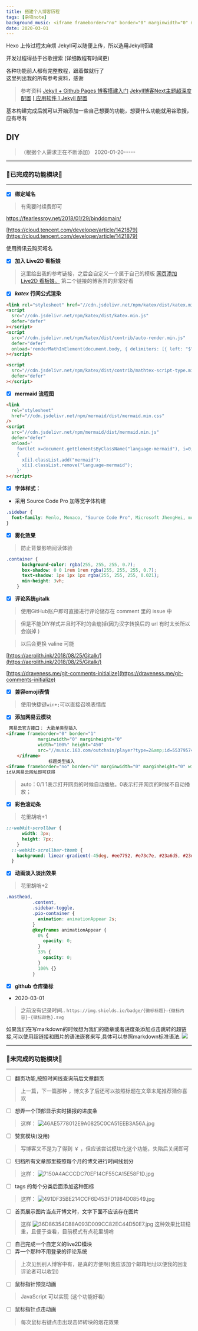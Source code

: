 ```yaml
---
title: 搭建个人博客历程
tags: [杂项note]
background_music: <iframe frameborder="no" border="0" marginwidth="0" marginheight="0" width=100% height=86 src="//music.163.com/outchain/player?type=2&id=1424523772&auto=1&height=66"></iframe> 
date: 2020-03-01
---
```


Hexo 上传过程太麻烦 Jekyll可以随便上传，所以选用Jekyll搭建

开发过程得益于谷歌搜索
(详细教程有时间更)

各种功能前人都有完整教程，跟着做就行了  
这里列出我的所有参考资料，感谢

>参考资料
[Jekyll + Github Pages 博客搭建入门](https://www.jianshu.com/p/9f198d5779e6)
[Jekyll博客Next主题超深度配置](https://blog.csdn.net/ds19991999/article/details/81516568)
[[ 应用软件 ] Jekyll 配置](https://www.jianshu.com/p/bb184f61c9ae)

基本构建完成后就可以开始添加一些自己想要的功能，想要什么功能就用谷歌搜，应有尽有

## DIY

>（根据个人需求正在不断添加） 2020-01-20-----
***
### 🥇**已完成的功能模块**🥇
***


- [x] **绑定域名**  
>有需要时续费即可

https://fearlessroy.net/2018/01/29/binddomain/

[https://cloud.tencent.com/developer/article/1421879](https://cloud.tencent.com/developer/article/1421879)

使用腾讯云购买域名


- [x] **加入 Live2D 看板娘**
>这里给出我的参考链接，之后会自定义一个属于自己的模板
>[网页添加 Live2D 看板娘。](https://www.fghrsh.net/post/123.html)
>[](https://imjad.cn/archives/lab/add-dynamic-poster-girl-with-live2d-to-your-blog-02/)
>第二个链接的博客弄的非常好看



- [x] **$katex$ 行间公式渲染**

```html
<link rel="stylesheet" href="//cdn.jsdelivr.net/npm/katex/dist/katex.min.css" />
<script
  src="//cdn.jsdelivr.net/npm/katex/dist/katex.min.js"
  defer="defer"
></script>
<script
  src="//cdn.jsdelivr.net/npm/katex/dist/contrib/auto-render.min.js"
  defer="defer"
  onload='renderMathInElement(document.body, { delimiters: [{ left: "$", right: "$", display: false }] })'
></script>
```
```html
<script
  src="//cdn.jsdelivr.net/npm/katex/dist/contrib/mathtex-script-type.min.js"
  defer="defer"
></script>
```

- [x] **mermaid 流程图**

```html
<link
  rel="stylesheet"
  href="//cdn.jsdelivr.net/npm/mermaid/dist/mermaid.min.css"
/>
<script
  src="//cdn.jsdelivr.net/npm/mermaid/dist/mermaid.min.js"
  defer="defer"
  onload='
    for(let x=document.getElementsByClassName("language-mermaid"), i=0;i<x.length;i++)
    {
      x[i].classList.add("mermaid");
      x[i].classList.remove("language-mermaid");
    }'
></script>
```



- [x] **字体样式：**
- 采用 Source Code Pro 加等宽字体构建
```css
.sidebar {
  font-family: Menlo, Monaco, "Source Code Pro", Microsoft JhengHei, monospace;
} 
```


- [x] **雾化效果**
>防止背景影响阅读体验
```css
.container {
      background-color: rgba(255, 255, 255, 0.7);
      box-shadow: 0 0 1rem 1rem rgba(255, 255, 255, 0.7);
      text-shadow: 1px 1px 1px rgba(255, 255, 255, 0.021);
      min-height: 3vh;
    }
```



- [x] **评论系统gitalk**

>使用GitHub账户即可直接进行评论储存在 comment 里的 issue 中

>但是不能DIY样式并且时不时的会崩掉(因为汉字转换后的 url 有时太长所以会崩掉 )

>以后会更换 valine 可能

[https://aerolith.ink/2018/08/25/Gitalk/](https://aerolith.ink/2018/08/25/Gitalk/)

[https://draveness.me/git-comments-initialize](https://draveness.me/git-comments-initialize)



- [x] **兼容emoji表情**

> 使用快捷键`win+;`可以直接召唤表情库



- [x] **添加网易云模块**

```html
 网易云官方接口： 大歌单类型插入
<iframe frameborder="0" border="1" 
            marginwidth="0" marginheight="0"
            width="100%" height="450" 
            src="//music.163.com/outchain/player?type=2&amp;id=553795744&amp;auto=1&amp;height=80">
    </iframe>
                标题类型插入
<iframe frameborder="no" border="0" marginwidth="0" marginheight="0" width=100% height=86 src="//music.163.com/outchain/player?type=2&id=(------)&auto=1&height=66"></iframe>  
id从网易云网址即可获得
```
> auto：0/1 1表示打开网页的时候自动播放。0表示打开网页的时候不自动播放；



- [x] **彩色滚动条**
>花里胡哨+1
```css
::-webkit-scrollbar {
      width: 3px;
      height: 7px;
    }
  ::-webkit-scrollbar-thumb {
    background: linear-gradient(-45deg, #ee7752, #e73c7e, #23a6d5, #23d5ab);
  }
```



- [x] **动画淡入淡出效果**
>花里胡哨+2
```css
.masthead,
          .content,
          .sidebar-toggle,
          .pio-container {
            animation: animationAppear 2s;
          }
          @keyframes animationAppear {
            0% {
              opacity: 0;
            }
            33% {
              opacity: 0;
            }
            100% {}
          }
```
- [x] **github** **仓库徽标**
- 2020-03-01
>之前没有记录时间..
```https://img.shields.io/badge/{徽标标题}-{徽标内容}-{徽标颜色}.svg```

如果我们在写markdown的时候想为我们的徽章或者进度条添加点击跳转的超链接,可以使用超链接和图片的语法嵌套来写,具体可以参照markdown标准语法.
[![](徽章/进度条URL)](点击超链接)

















***
### 💎**未完成的功能模块**💎
***
- [ ] 翻页功能,按照时间线查询前后文章翻页
> 上一篇，下一篇那种 ，博文多了后还可以按照标题在文章末尾推荐猜你喜欢
- [ ] 想弄一个顶部显示实时播报的进度条
>这样：
>![46AE5778012E9A0825C0CA51EEB3A56A.jpg](https://raw.githubusercontent.com/fengwei2002/picture/master/picture46AE5778012E9A0825C0CA51EEB3A56A.jpg)

- [ ] 赞赏模块(没用)
>写博客又不是为了得到 ￥ ，但应该尝试模块化这个功能，失陷后关闭即可

- [ ] 归档所有文章那里按照每个月的博文进行时间线划分  
>这样：
>![7150A4ACCCDC70EF14CF55CA15E58F1D.jpg](https://raw.githubusercontent.com/fengwei2002/picture/master/picture7150A4ACCCDC70EF14CF55CA15E58F1D.jpg)
- [ ] tags 的每个分类后面添加这种图标
>这样：
>![491DF35BE214CCF6D453FD1984D08549.jpg](https://raw.githubusercontent.com/fengwei2002/picture/master/picture491DF35BE214CCF6D453FD1984D08549.jpg)
- [ ] 首页展示图片当点开博文时，文字下面不应该存在图片
> 这样
> ![36D86354C88A093D009CC82EC44D50E7.jpg](https://raw.githubusercontent.com/fengwei2002/picture/master/picture36D86354C88A093D009CC82EC44D50E7.jpg)
> 这种效果比较稳重，且便于查看，目前模式有点花里胡哨
- [ ] 自己完成一个自定义的live2D模块
- [ ] 弄一个那种不用登录的评论系统
>上次见到别人博客中有，是真的方便啊(我应该加个邮箱地址以便我的回复评论者可以收到)
- [ ] 鼠标指针预览动画
>JavaScript 可以实现 (这个功能好看)
- [ ] 鼠标指针点击动画
> 每次鼠标右键点击出现击碎砖块的烟花效果
